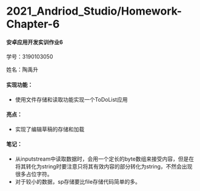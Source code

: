 ﻿# 2021_Andriod_Studio/Homework-Chapter-6
#### 安卓应用开发实训作业6

学号：3190103050

姓名：陶禹升

#### 实现功能： 

- 使用文件存储和读取功能实现一个ToDoList应用

#### 亮点：

- 实现了编辑草稿的存储和加载

#### 笔记：

- 从inputstream中读取数据时，会用一个定长的byte数组来接受内容，但是在将其转化为string时要注意只将其有效内容的部分转化为string，不然会出现很多占位字符。
- 对于较小的数据，sp存储要比file存储代码简单的多。
